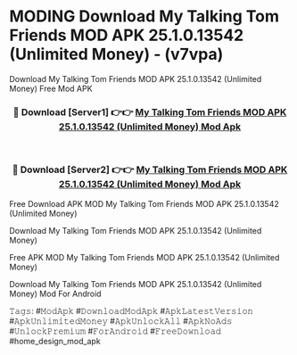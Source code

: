 # MODING Download My Talking Tom Friends MOD APK 25.1.0.13542 (Unlimited Money) - (v7vpa)
Download My Talking Tom Friends MOD APK 25.1.0.13542 (Unlimited Money) Free Mod APK

<div align="center">
<h3>🔴 Download [Server1] 👉👉 <a href="https://apk-comot.site?title=My_Talking_Tom_Friends_MOD_APK_25.1.0.13542_(Unlimited_Money)">My Talking Tom Friends MOD APK 25.1.0.13542 (Unlimited Money) Mod Apk</a></h3><br>

<h3>🔴 Download [Server2] 👉👉 <a href="https://apk-comot.site?title=My_Talking_Tom_Friends_MOD_APK_25.1.0.13542_(Unlimited_Money)">My Talking Tom Friends MOD APK 25.1.0.13542 (Unlimited Money) Mod Apk</a></h3>
</div>


Free Download APK MOD My Talking Tom Friends MOD APK 25.1.0.13542 (Unlimited Money)

Download My Talking Tom Friends MOD APK 25.1.0.13542 (Unlimited Money) 

Free APK MOD My Talking Tom Friends MOD APK 25.1.0.13542 (Unlimited Money) 

Download My Talking Tom Friends MOD APK 25.1.0.13542 (Unlimited Money) Mod For Android

𝚃𝚊𝚐𝚜: #𝙼𝚘𝚍𝙰𝚙𝚔 #𝙳𝚘𝚠𝚗𝚕𝚘𝚊𝚍𝙼𝚘𝚍𝙰𝚙𝚔 #𝙰𝚙𝚔𝙻𝚊𝚝𝚎𝚜𝚝𝚅𝚎𝚛𝚜𝚒𝚘𝚗 #𝙰𝚙𝚔𝚄𝚗𝚕𝚒𝚖𝚒𝚝𝚎𝚍𝙼𝚘𝚗𝚎𝚢 #𝙰𝚙𝚔𝚄𝚗𝚕𝚘𝚌𝚔𝙰𝚕𝚕 #𝙰𝚙𝚔𝙽𝚘𝙰𝚍𝚜 #𝚄𝚗𝚕𝚘𝚌𝚔𝙿𝚛𝚎𝚖𝚒𝚞𝚖 #𝙵𝚘𝚛𝙰𝚗𝚍𝚛𝚘𝚒𝚍 #𝙵𝚛𝚎𝚎𝙳𝚘𝚠𝚗𝚕𝚘𝚊𝚍 #home_design_mod_apk